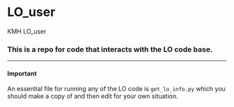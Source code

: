 # LO_user
 KMH LO_user

### This is a repo for code that interacts with the LO code base.

---

#### Important

An essential file for running any of the LO code is `get_lo_info.py` which you should make a copy of and then edit for your own situation.


